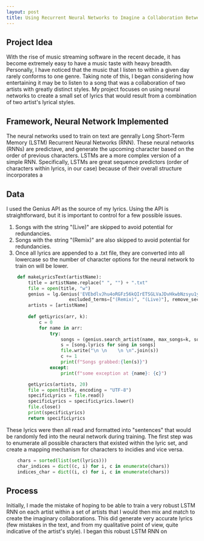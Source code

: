 ```yaml
---
layout: post
title: Using Recurrent Neural Networks to Imagine a Collaboration Between Artists
---
```


## Project Idea
With the rise of music streaming software in the recent decade, it has become extremely easy to have a music taste with heavy breadth. Personally, I have noticed that the music that I listen to within a given day rarely conforms to one genre. Taking note of this, I began considering how entertaining it may be to listen to a song that was a collaboration of two artists with greatly distinct styles. My project focuses on using neural networks to create a small set of lyrics that would result from a combination of two artist's lyrical styles. 

## Framework, Neural Network Implemented
The neural networks used to train on text are genrally Long Short-Term Memory (LSTM) Recurrent Neural Networks (RNN). These neural networks (RNNs) are predictave, and generate the upcoming character based on the order of previous characters. LSTMs are a more complex version of a simple RNN. Specifically, LSTMs are great sequence predictors (order of characters within lyrics, in our case) because of their overall structure incorporates a 

## Data
I used the Genius API as the source of my lyrics. Using the API is straightforward, but it is important to control for a few possible issues. 
1. Songs with the string "(Live)" are skipped to avoid potential for redundancies. 
2. Songs with the string "(Remix)" are also skipped to avoid potential for redundancies. 
3. Once all lyrics are appended to a .txt file, they are converted into all lowercase so the number of character options for the neural network to train on will be lower. 

```python
    def makeLyricsText(artistName):
        title = artistName.replace(" ", "") + ".txt"
        file = open(title, "w")
        genius = lg.Genius('EVEbdlvJhu4oRGFz56kQIrETSGLVaJDvHkwbNzsyu1ysjU0Jc8x0w641ZqdfXmc8', skip_non_songs=True, 
                       excluded_terms=["(Remix)", "(Live)"], remove_section_headers=True)
        artists = [artistName]
        
        def getLyrics(arr, k):
            c = 0
            for name in arr:
                try:
                    songs = (genius.search_artist(name, max_songs=k, sort='popularity')).songs
                    s = [song.lyrics for song in songs]
                    file.write("\n \n    \n \n".join(s))
                    c += 1
                    print(f"Songs grabbed:{len(s)}")
                except:
                    print(f"some exception at {name}: {c}")

        getLyrics(artists, 20)
        file = open(title, encoding = "UTF-8")
        specificLyrics = file.read()
        specificLyrics = specificLyrics.lower()
        file.close()
        print(specificLyrics)
        return specificLyrics
```

These lyrics were then all read and formatted into "sentences" that would be randomly fed into the neural network during training. The first step was to enumerate all possible characters that existed within the lyric set, and create a mapping mechanism for characters to incidies and vice versa. 

```python
    chars = sorted(list(set(lyrics)))
    char_indices = dict((c, i) for i, c in enumerate(chars))
    indices_char = dict((i, c) for i, c in enumerate(chars))
```


## Process
Initially, I made the mistake of hoping to be able to train a very robust LSTM RNN on each artist within a set of artists that I would then mix and match to create the imaginary collaborations. This did generate very accurate lyrics (few mistakes in the text, and from my qualitative point of view, quite indicative of the artist's style). I began this robust LSTM RNN on 

